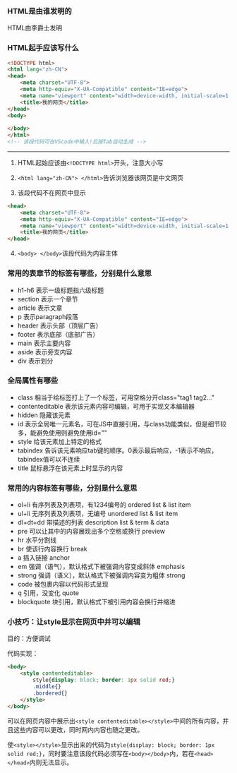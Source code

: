 ### HTML是由谁发明的
HTML由李爵士发明

### HTML起手应该写什么

```HTML
<!DOCTYPE html>
<html lang="zh-CN">
<head>
    <meta charset="UTF-8">
    <meta http-equiv="X-UA-Compatible" content="IE=edge">
    <meta name="viewport" content="width=device-width, initial-scale=1.0">
    <title>我的网页</title>
</head>
<body>
    
</body>
</html>
<!-- 该段代码可在VScode中输入!后按Tab自动生成 -->
```
---
1. HTML起始应该由`<!DOCTYPE html>`开头，注意大小写

2. `<html lang="zh-CN"> </html>`告诉浏览器该网页是中文网页
3. 该段代码不在网页中显示
```HTML
<head>
    <meta charset="UTF-8">
    <meta http-equiv="X-UA-Compatible" content="IE=edge">
    <meta name="viewport" content="width=device-width, initial-scale=1.0">
    <title>我的网页</title>
</head>
```

4. `<body> </body>`该段代码为内容主体

### 常用的表章节的标签有哪些，分别是什么意思
* h1-h6 表示一级标题指六级标题
* section 表示一个章节
* article 表示文章
* p 表示paragraph段落
* header 表示头部（顶层广告）
* footer 表示底部（底部广告）
* main 表示主要内容
* aside 表示旁支内容
* div 表示划分

### 全局属性有哪些
* class 相当于给标签打上了一个标签，可用空格分开class="tag1 tag2..."
* contenteditable 表示该元素内容可编辑，可用于实现文本编辑器
* hidden 隐藏该元素
* id 表示全局唯一元素名，可在JS中直接引用，与class功能类似，但是细节较多，能避免使用则避免使用id=""
* style 给该元素加上特定的格式
* tabindex 告诉该元素响应tab键的顺序。0表示最后响应，-1表示不响应，tabindex值可以不连续
* title 鼠标悬浮在该元素上时显示的内容

### 常用的内容标签有哪些，分别是什么意思
* ol+li 有序列表及列表项，有1234编号的 ordered list & list item
* ul+li 无序列表及列表项，无编号 unordered list & list item
* dl+dt+dd 带描述的列表 description list & term & data
* pre 可以让其中的内容展现出多个空格或换行 preview
* hr 水平分割线
* br 使该行内容换行 break
* a 插入链接 anchor
* em 强调（语气），默认格式下被强调内容变成斜体 emphasis
* strong 强调（语义），默认格式下被强调内容变为粗体 strong
* code 被包裹内容以代码形式呈现
* q 引用，没变化 quote
* blockquote 块引用，默认格式下被引用内容会换行并缩进


### 小技巧：让style显示在网页中并可以编辑
目的：方便调试

代码实现：

```HTML
<body>
    <style contenteditable>
        style{display: block; border: 1px solid red;}
        .middle{}
        .bordered{}
    </style>
</body>
```
可以在网页内容中展示出`<style contenteditable></style>`中间的所有内容，并且这些内容可以更改，同时网内内容也随之更改。

使`<style></style>`显示出来的代码为`style{display: block; border: 1px solid red;}`，同时要注意该段代码必须写在`<body></body>`内，若在`<head></head>`内则无法显示。